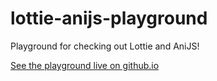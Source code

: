 # lottie-anijs-playground
Playground for checking out Lottie and AniJS!

[See the playground live on github.io](https://ivanvonchrist.github.io/lottie-anijs-playground/)
